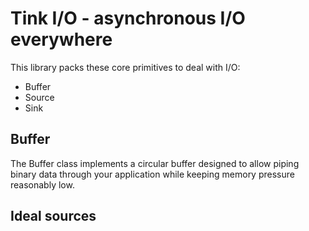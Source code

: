 # Tink I/O - asynchronous I/O everywhere

This library packs these core primitives to deal with I/O:

- Buffer
- Source
- Sink

## Buffer

The Buffer class implements a circular buffer designed to allow piping binary data through your application while keeping memory pressure reasonably low.

## Ideal sources

